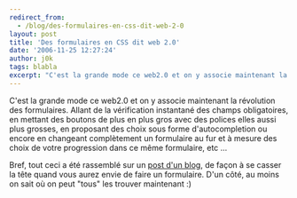 ```yaml
---
redirect_from:
  - /blog/des-formulaires-en-css-dit-web-2-0
layout: post
title: 'Des formulaires en CSS dit web 2.0'
date: '2006-11-25 12:27:24'
author: j0k
tags: blabla
excerpt: "C'est la grande mode ce web2.0 et on y associe maintenant la révolution des formulaires.     \nAllant de la vérification instantané des champs obligatoires, en mettant des boutons de plus en plus gros avec des polices elles aussi plus grosses, en proposant des choix sous forme d'autocompletion ou encore en changeant complètement un formulaire au fur et à mesure      …"
---
```


C'est la grande mode ce web2.0 et on y associe maintenant la révolution des formulaires.
Allant de la vérification instantané des champs obligatoires, en mettant des boutons de plus en plus gros avec des polices elles aussi plus grosses, en proposant des choix sous forme d'autocompletion ou encore en changeant complètement un formulaire au fur et à mesure des choix de votre progression dans ce même formulaire, etc ...

Bref, tout ceci a été rassemblé sur un [post d'un blog](http://www.smashingmagazine.com/2006/11/11/css-based-forms-modern-solutions/), de façon à se casser la tête quand vous aurez envie de faire un formulaire.   D'un côté, au moins on sait où on peut &quot;tous&quot; les trouver maintenant :)
